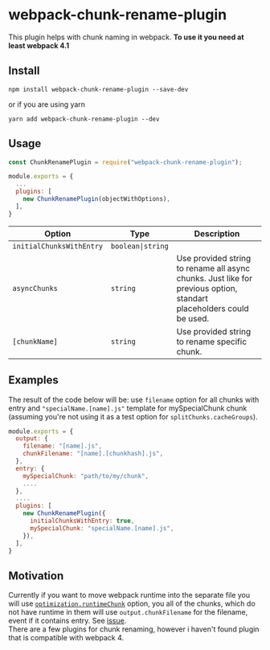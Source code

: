 # webpack-chunk-rename-plugin

This plugin helps with chunk naming in webpack. **To use it you need at least webpack 4.1**  

## Install
```
npm install webpack-chunk-rename-plugin --save-dev
```  
or if you are using yarn
```
yarn add webpack-chunk-rename-plugin --dev
```

## Usage
```javascript
const ChunkRenamePlugin = require("webpack-chunk-rename-plugin");

module.exports = {
  ...
  plugins: [
    new ChunkRenamePlugin(objectWithOptions),
  ],
}
```  
Option|Type|Description
--|--|--
`initialChunksWithEntry`|`boolean\|string`||Rename all chunks which are satisfy the condition `chunk.hasEntryModule() && chunk.isOnlyInitial`. If `true` is passed then use `output.filename` option, if string is passed, use it as chunk name i.e. you can use all placeholder for chunk naming like `[hash]`,`[name]`,`[chunkhash]` etc.
`asyncChunks`|`string`|Use provided string to rename all async chunks. Just like for previous option, standart placeholders could be used.
`[chunkName]`|`string`|Use provided string to rename specific chunk.

## Examples
The result of the code below will be: use `filename` option for all chunks with entry and `"specialName.[name].js"` template for mySpecialChunk chunk (assuming you're not using it as a test option for `splitChunks.cacheGroups`).
```javascript
module.exports = {
  output: {
    filename: "[name].js",
    chunkFilename: "[name].[chunkhash].js",
  },
  entry: {
    mySpecialChunk: "path/to/my/chunk",
    ....
  },
  ....
  plugins: [
    new ChunkRenamePlugin({
      initialChunksWithEntry: true,
      mySpecialChunk: "specialName.[name].js",
    }),
  ],
}
```

## Motivation
Currently if you want to move webpack runtime into the separate file you will use [`optimization.runtimeChunk`](https://webpack.js.org/plugins/split-chunks-plugin/#optimization-runtimechunk) option, you all of the chunks, which do not have runtime in them will use `output.chunkFilename` for the filename, event if it contains entry. See [issue](https://github.com/webpack/webpack/issues/6598).  
There are a few plugins for chunk renaming, however i haven't found plugin that is compatible with webpack 4.
